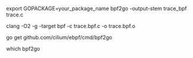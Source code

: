 export GOPACKAGE=your_package_name
bpf2go -output-stem trace_bpf trace.c




clang -O2 -g -target bpf -c trace.bpf.c -o trace.bpf.o

go get github.com/cilium/ebpf/cmd/bpf2go

which bpf2go




